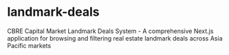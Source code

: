 # landmark-deals
CBRE Capital Market Landmark Deals System - A comprehensive Next.js application for browsing and filtering real estate landmark deals across Asia Pacific markets
